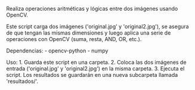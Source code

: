 Realiza operaciones aritméticas y lógicas entre dos imágenes usando OpenCV.

Este script carga dos imágenes ('original.jpg' y 'original2.jpg'),
se asegura de que tengan las mismas dimensiones y luego aplica una serie de
operaciones con OpenCV (suma, resta, AND, OR, etc.).

Dependencias:
    - opencv-python
    - numpy

Uso:
    1. Guarda este script en una carpeta.
    2. Coloca las dos imágenes de entrada ('original.jpg' y 'original2.jpg')
       en la misma carpeta.
    3. Ejecuta el script. Los resultados se guardarán en una nueva
       subcarpeta llamada 'resultados/'.
